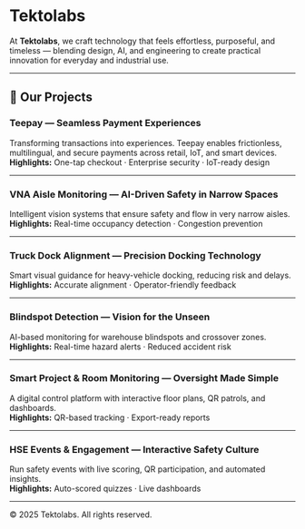 # Tektolabs

At **Tektolabs**, we craft technology that feels effortless, purposeful, and timeless — blending design, AI, and engineering to create practical innovation for everyday and industrial use.

---

## 🚀 Our Projects

### **Teepay — Seamless Payment Experiences**
Transforming transactions into experiences. Teepay enables frictionless, multilingual, and secure payments across retail, IoT, and smart devices.  
**Highlights:** One-tap checkout · Enterprise security · IoT-ready design

---

### **VNA Aisle Monitoring — AI-Driven Safety in Narrow Spaces**
Intelligent vision systems that ensure safety and flow in very narrow aisles.  
**Highlights:** Real-time occupancy detection · Congestion prevention

---

### **Truck Dock Alignment — Precision Docking Technology**
Smart visual guidance for heavy-vehicle docking, reducing risk and delays.  
**Highlights:** Accurate alignment · Operator-friendly feedback

---

### **Blindspot Detection — Vision for the Unseen**
AI-based monitoring for warehouse blindspots and crossover zones.  
**Highlights:** Real-time hazard alerts · Reduced accident risk

---

### **Smart Project & Room Monitoring — Oversight Made Simple**
A digital control platform with interactive floor plans, QR patrols, and dashboards.  
**Highlights:** QR-based tracking · Export-ready reports

---

### **HSE Events & Engagement — Interactive Safety Culture**
Run safety events with live scoring, QR participation, and automated insights.  
**Highlights:** Auto-scored quizzes · Live dashboards

---

© 2025 Tektolabs. All rights reserved.
